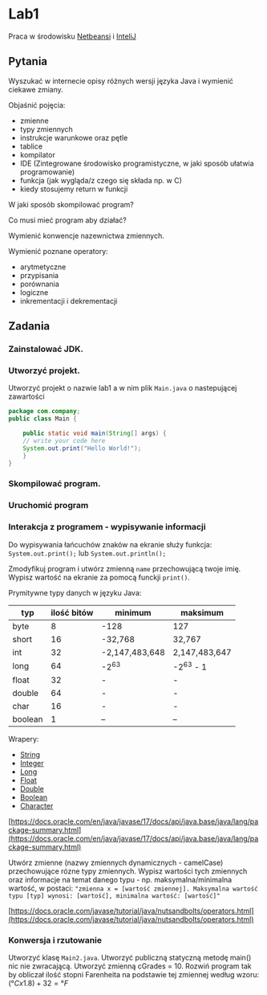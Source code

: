 # Lab1
Praca w środowisku [Netbeansi](https://netbeans.apache.org/) i [InteliJ](https://www.jetbrains.com/idea/download/)

## Pytania
Wyszukać w internecie opisy różnych wersji języka Java i wymienić ciekawe zmiany.

Objaśnić pojęcia:
- zmienne
- typy zmiennych
- instrukcje warunkowe oraz pętle
- tablice
- kompilator
- IDE (Zintegrowane środowisko programistyczne, w jaki sposób ułatwia programowanie)
- funkcja (jak wygląda/z czego się składa np. w C)
- kiedy stosujemy return w funkcji

W jaki sposób skompilować program?

Co musi mieć program aby działać?

Wymienić konwencje nazewnictwa zmiennych.

Wymienić poznane operatory:
- arytmetyczne
- przypisania
- porównania
- logiczne
- inkrementacji i dekrementacji

## Zadania
### Zainstalować JDK.
### Utworzyć projekt.
Utworzyć projekt o nazwie lab1 a w nim plik `Main.java` o nastepującej zawartości

```java
package com.company;
public class Main {

    public static void main(String[] args) {
	// write your code here
    System.out.print("Hello World!");
    }
}
```
### Skompilować program.
### Uruchomić program
### Interakcja z programem - wypisywanie informacji
Do wypisywania łańcuchów znaków na ekranie służy funkcja: `System.out.print();` lub `System.out.println();`

Zmodyfikuj program i utwórz zmienną `name` przechowującą twoje imię. Wypisz wartość na ekranie za pomocą funckji `print()`.

Prymitywne typy danych w języku Java:

| typ       | ilość bitów | minimum         | maksimum              |
|-----------|-------------|-----------------|-----------------------|
| byte      | 8	          |-128             | 127	                |
| short     | 16	      |-32,768          | 32,767                |
| int       | 32          |-2,147,483,648   |  2,147,483,647        |
| long      | 64	      | -2<sup>63</sup> | -2<sup>63</sup> - 1   |
| float     | 32	      | -               | -                     |
| double    | 64	      | -               | -                     |
| char      | 16	      | -               | -                     |
| boolean   | 1	          | –	            | –                     |

Wrapery:
- [String](https://docs.oracle.com/en/java/javase/17/docs/api/java.base/java/lang/String.html)
- [Integer](https://docs.oracle.com/en/java/javase/17/docs/api/java.base/java/lang/Integer.html)
- [Long](https://docs.oracle.com/en/java/javase/17/docs/api/java.base/java/lang/Long.html)
- [Float](https://docs.oracle.com/en/java/javase/17/docs/api/java.base/java/lang/Float.html)
- [Double](https://docs.oracle.com/en/java/javase/17/docs/api/java.base/java/lang/Double.html)
- [Boolean](https://docs.oracle.com/en/java/javase/17/docs/api/java.base/java/lang/Boolean.html)
- [Character](https://docs.oracle.com/en/java/javase/17/docs/api/java.base/java/lang/Character.html)

[https://docs.oracle.com/en/java/javase/17/docs/api/java.base/java/lang/package-summary.html](https://docs.oracle.com/en/java/javase/17/docs/api/java.base/java/lang/package-summary.html)

Utwórz zmienne (nazwy zmiennych dynamicznych - camelCase) przechowujące rózne typy zmiennych. Wypisz wartości tych zmiennych oraz informacje na temat danego typu - np. maksymalna/minimalna wartość, w postaci:
`"zmienna x = [wartość zmiennej]. Maksymalna wartość typu [typ] wynosi: [wartość], minimalna wartość: [wartość]"`


[https://docs.oracle.com/javase/tutorial/java/nutsandbolts/operators.html](https://docs.oracle.com/javase/tutorial/java/nutsandbolts/operators.html)

### Konwersja i rzutowanie
Utworzyć klasę `Main2.java`. Utworzyć publiczną statyczną metodę main() nic nie zwracającą. Utworzyć zmienną cGrades = 10. Rozwiń program tak by obliczał ilość stopni Farenheita na podstawie tej zmiennej według wzoru: $(°C x 1.8) + 32 = °F$

